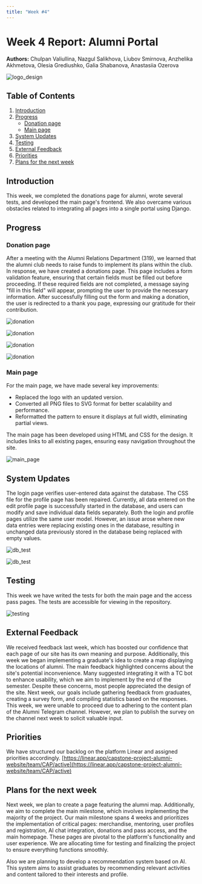 ```yaml
---
title: "Week #4"
---
```


# Week 4 Report: Alumni Portal

**Authors:** Chulpan Valiullina, Nazgul Salikhova, Liubov Smirnova, Anzhelika Akhmetova, Olesia Grediushko, Galia Shabanova, Anastasiia Ozerova

![logo_design](/2024/Alumni/logo_design.png)

## Table of Contents
1. [Introduction](#introduction)
2. [Progress](#progress)
   - [Donation page](#donation-page)
   - [Main page](#main-page)
3. [System Updates](#system-updates)
4. [Testing](#testing)
5. [External Feedback](#external-feedback)
6. [Priorities](#priorities)
7. [Plans for the next week](#plans-for-the-next-week)

## Introduction
This week, we completed the donations page for alumni, wrote several tests, and developed the main page's frontend. We also overcame various obstacles related to integrating all pages into a single portal using Django.

## Progress
### Donation page
After a meeting with the Alumni Relations Department (319), we learned that the alumni club needs to raise funds to implement its plans within the club. In response, we have created a donations page. This page includes a form validation feature, ensuring that certain fields must be filled out before proceeding. If these required fields are not completed, a message saying "fill in this field" will appear, prompting the user to provide the necessary information. After successfully filling out the form and making a donation, the user is redirected to a thank you page, expressing our gratitude for their contribution.

![donation](/2024/Alumni/donation_1.jpeg)

![donation](/2024/Alumni/donation_2.jpeg)

![donation](/2024/Alumni/donation_3.jpeg)

![donation](/2024/Alumni/donation_4.jpeg)

### Main page
For the main page, we have made several key improvements:
- Replaced the logo with an updated version.
- Converted all PNG files to SVG format for better scalability and performance.
- Reformatted the pattern to ensure it displays at full width, eliminating partial views.

The main page has been developed using HTML and CSS for the design. It includes links to all existing pages, ensuring easy navigation throughout the site.

![main_page](/2024/Alumni/main_page.jpeg)

## System Updates
The login page verifies user-entered data against the database. The CSS file for the profile page has been repaired. Currently, all data entered on the edit profile page is successfully started in the database, and users can modify and save individual data fields separately. Both the login and profile pages utilize the same user model. However, an issue arose where new data entries were replacing existing ones in the database, resulting in unchanged data previously stored in the database being replaced with empty values.

![db_test](/2024/Alumni/db1_test.jpeg)

![db_test](/2024/Alumni/db2_test.jpeg)

## Testing
This week we have writed the tests for both the main page and the access pass pages. The tests are accessible for viewing in the repository.

![testing](/2024/Alumni/testing.jpeg)

## External Feedback
We received feedback last week, which has boosted our confidence that each page of our site has its own meaning and purpose. Additionally, this week we began implementing a graduate's idea to create a map displaying the locations of alumni. The main feedback highlighted concerns about the site's potential inconvenience. Many suggested integrating it with a TC bot to enhance usability, which we aim to implement by the end of the semester. Despite these concerns, most people appreciated the design of the site. Next week, our goals include gathering feedback from graduates, creating a survey form, and compiling statistics based on the responses. This week, we were unable to proceed due to adhering to the content plan of the Alumni Telegram channel. However, we plan to publish the survey on the channel next week to solicit valuable input.

## Priorities
We have structured our backlog on the platform Linear and assigned priorities accordingly.
[https://linear.app/capstone-project-alumni-website/team/CAP/active](https://linear.app/capstone-project-alumni-website/team/CAP/active)

## Plans for the next week
Next week, we plan to create a page featuring the alumni map. Additionally, we aim to complete the main milestone, which involves implementing the majority of the project. Our main milestone spans 4 weeks and prioritizes the implementation of critical pages: merchandise, mentoring, user profiles and registration, AI chat integration, donations and pass access, and the main homepage. These pages are pivotal to the platform's functionality and user experience. We are allocating time for testing and finalizing the project to ensure everything functions smoothly. 

Also we are planning to develop a recommendation system based on AI. This system aims to assist graduates by recommending relevant activities and content tailored to their interests and profile.
